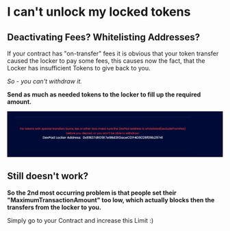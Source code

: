 # I can't unlock my locked tokens

## Deactivating Fees? Whitelisting Addresses?

If your contract has "on-transfer" fees it is obvious that your token transfer caused the locker to pay some fees, this causes now the fact, that the Locker has insufficient Tokens to give back to you.

_So - you can't withdraw it._

**Send as much as needed tokens to the locker to fill up the required amount.**

![](../.gitbook/assets/screenshot-2021-10-06-at-7.00.25-pm.png)

## Still doesn't work?

**So the 2nd most occurring problem is that people set their "MaximumTransactionAmount" too low, which actually blocks then the transfers from the locker to you.**

Simply go to your Contract and increase this Limit :\)

